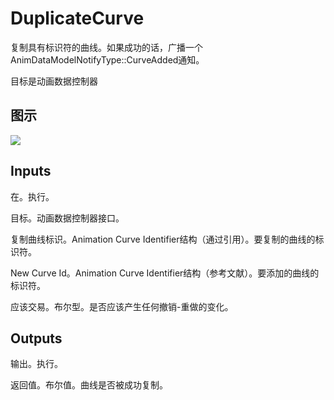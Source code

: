 # DuplicateCurve

复制具有标识符的曲线。如果成功的话，广播一个AnimDataModelNotifyType::CurveAdded通知。

目标是动画数据控制器

## 图示

![]($-20221218-18332659.png)

## Inputs

在。执行。

目标。动画数据控制器接口。

复制曲线标识。Animation Curve Identifier结构（通过引用）。要复制的曲线的标识符。

New Curve Id。Animation Curve Identifier结构（参考文献）。要添加的曲线的标识符。

应该交易。布尔型。是否应该产生任何撤销-重做的变化。 

## Outputs

输出。执行。

返回值。布尔值。曲线是否被成功复制。
